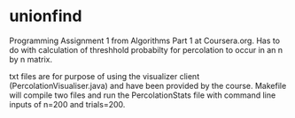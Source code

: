 # unionfind
Programming Assignment 1 from Algorithms Part 1 at Coursera.org. 
Has to do with calculation of threshhold probabilty for percolation to occur in an n by n matrix.

txt files are for purpose of using the visualizer client (PercolationVisualiser.java) and have been provided by the course.
Makefile will compile two files and run the PercolationStats file with command line inputs of n=200 and trials=200.
